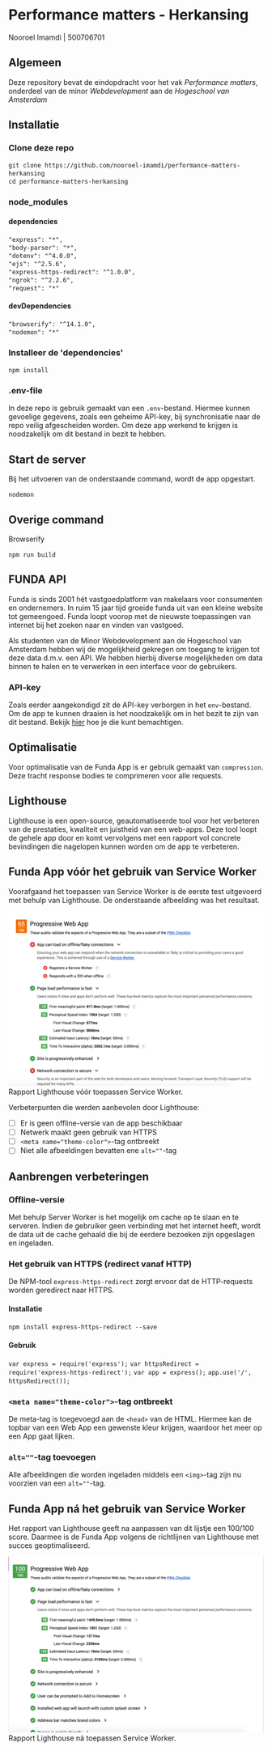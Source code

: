 # Performance matters - Herkansing

Nooroel Imamdi | 500706701

## Algemeen
Deze repository bevat de eindopdracht voor het vak *Performance matters*, onderdeel van de minor *Webdevelopment* aan de *Hogeschool van Amsterdam*

## Installatie

### Clone deze repo
```
git clone https://github.com/nooroel-imamdi/performance-matters-herkansing
cd performance-matters-herkansing
```

### node_modules
#### dependencies
```
"express": "*",
"body-parser": "*",
"dotenv": "^4.0.0",
"ejs": "^2.5.6",
"express-https-redirect": "^1.0.0",
"ngrok": "^2.2.6",
"request": "*"
```

#### devDependencies
```
"browserify": "^14.1.0",
"nodemon": "*"
```

### Installeer de 'dependencies'
```
npm install
```

### .env-file
In deze repo is gebruik gemaakt van een `.env`-bestand. Hiermee kunnen gevoelige gegevens, zoals een geheime API-key, bij synchronisatie naar de repo veilig afgescheiden worden. Om deze app werkend te krijgen is noodzakelijk om dit bestand in bezit te hebben.

## Start de server
Bij het uitvoeren van de onderstaande command, wordt de app opgestart.
```
nodemon
```

## Overige command

Browserify
```
npm run build
```

## FUNDA API
Funda is sinds 2001 hét vastgoedplatform van makelaars voor consumenten en ondernemers. In ruim 15 jaar tijd groeide funda uit van een kleine website tot gemeengoed. Funda loopt voorop met de nieuwste toepassingen van internet bij het zoeken naar en vinden van vastgoed.

Als studenten van de Minor Webdevelopment aan de Hogeschool van Amsterdam hebben wij de mogelijkheid gekregen om toegang te krijgen tot deze data d.m.v. een API. We hebben hierbij diverse mogelijkheden om data binnen te halen en te verwerken in een interface voor de gebruikers.

### API-key
Zoals eerder aangekondigd zit de API-key verborgen in het `env`-bestand. Om de app te kunnen draaien is het noodzakelijk om in het bezit te zijn van dit bestand. Bekijk [hier](https://github.com/nooroel-imamdi/performance-matters-her#env-file) hoe je die kunt bemachtigen.

## Optimalisatie
Voor optimalisatie van de Funda App is er gebruik gemaakt van `compression`. Deze tracht response bodies te comprimeren voor alle requests.

## Lighthouse
Lighthouse is een open-source, geautomatiseerde tool voor het verbeteren van de prestaties, kwaliteit en juistheid van een web-apps. Deze tool loopt de gehele app door en komt vervolgens met een rapport vol concrete bevindingen die nagelopen kunnen worden om de app te verbeteren.

## Funda App vóór het gebruik van Service Worker
Voorafgaand het toepassen van Service Worker is de eerste test uitgevoerd met behulp van Lighthouse. De onderstaande afbeelding was het resultaat.

![alt tag](https://github.com/nooroel-imamdi/funda-server-side/blob/serviceworker/lighthouse-voor.png?raw=true)
Rapport Lighthouse vóór toepassen Service Worker.

Verbeterpunten die werden aanbevolen door Lighthouse:
- [ ] Er is geen offline-versie van de app beschikbaar
- [ ] Netwerk maakt geen gebruik van HTTPS
- [ ] `<meta name="theme-color">`-tag ontbreekt
- [ ] Niet alle afbeeldingen bevatten ene `alt=""`-tag

## Aanbrengen verbeteringen

### Offline-versie
Met behulp Server Worker is het mogelijk om cache op te slaan en te serveren. Indien de gebruiker geen verbinding met het internet heeft, wordt de data uit de cache gehaald die bij de eerdere bezoeken zijn opgeslagen en ingeladen.

### Het gebruik van HTTPS (redirect vanaf HTTP)
De NPM-tool `express-https-redirect` zorgt ervoor dat de HTTP-requests worden geredirect naar HTTPS.

#### Installatie
`npm install express-https-redirect --save`

#### Gebruik
`var express = require('express');`
`var httpsRedirect = require('express-https-redirect');`
`var app = express();`
`app.use('/', httpsRedirect());`

### `<meta name="theme-color">`-tag ontbreekt
De meta-tag is toegevoegd aan de `<head>` van de HTML. Hiermee kan de topbar van een Web App een gewenste kleur krijgen, waardoor het meer op een App gaat lijken.

### `alt=""`-tag toevoegen
Alle afbeeldingen die worden ingeladen middels een `<img>`-tag zijn nu voorzien van een `alt=""`-tag.

## Funda App ná het gebruik van Service Worker
Het rapport van Lighthouse geeft na aanpassen van dit lijstje een 100/100 score. Daarmee is de Funda App volgens de richtlijnen van Lighthouse met succes geoptimaliseerd.

![alt tag](https://github.com/nooroel-imamdi/funda-server-side/blob/serviceworker/lighthouse-na.png?raw=true)
Rapport Lighthouse ná toepassen Service Worker.
